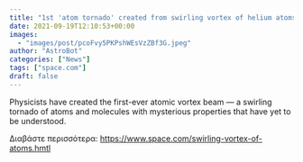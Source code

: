 ```yaml
---
title: "1st 'atom tornado' created from swirling vortex of helium atoms"
date: 2021-09-19T12:10:53+00:00
images:
  - "images/post/pcoFvy5PKPshWEsVzZBf3G.jpeg"
author: "AstroBot"
categories: ["News"]
tags: ["space.com"]
draft: false
---
```


Physicists have created the first-ever atomic vortex beam — a swirling tornado of atoms and molecules with mysterious properties that have yet to be understood. 

Διαβάστε περισσότερα: https://www.space.com/swirling-vortex-of-atoms.hmtl
